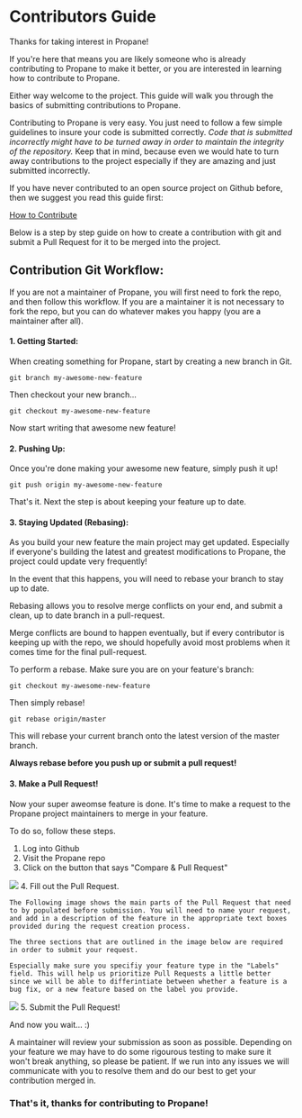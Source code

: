 # Contributors Guide

Thanks for taking interest in Propane! 

If you're here that means you are likely someone who is already contributing to Propane to make it better, or you are interested in learning how to contribute to Propane.

Either way welcome to the project. This guide will walk you through the basics of submitting contributions to Propane.

Contributing to Propane is very easy. You just need to follow a few simple guidelines to insure your code is submitted correctly. *Code that is submitted incorrectly might have to be turned away in order to maintain the integrity of the repository.* Keep that in mind, because even we would hate to turn away contributions to the project especially if they are amazing and just submitted incorrectly.

If you have never contributed to an open source project on Github before, then we suggest you read this guide first:

[How to Contribute](https://opensource.guide/how-to-contribute/)

Below is a step by step guide on how to create a contribution with git and submit a Pull Request for it to be merged into the project.

## Contribution Git Workflow:

If you are not a maintainer of Propane, you will first need to fork the repo, and then follow this workflow. If you are a maintainer it is not necessary to fork the repo, but you can do whatever makes you happy (you are a maintainer after all).


#### 1. Getting Started:

When creating something for Propane, start by creating a new branch in Git.

`git branch my-awesome-new-feature`

Then checkout your new branch...

`git checkout my-awesome-new-feature`

Now start writing that awesome new feature!

#### 2. Pushing Up:

Once you're done making your awesome new feature, simply push it up!

`git push origin my-awesome-new-feature`

That's it. Next the step is about keeping your feature up to date.

#### 3. Staying Updated (Rebasing):

As you build your new feature the main project may get updated. Especially if everyone's building the latest and greatest modifications to Propane, the project could update very frequently!

In the event that this happens, you will need to rebase your branch to stay up to date.

Rebasing allows you to resolve merge conflicts on your end, and submit a clean, up to date branch in a pull-request.

Merge conflicts are bound to happen eventually, but if every contributor is keeping up with the repo, we should hopefully avoid most problems when it comes time for the final pull-request.

To perform a rebase. Make sure you are on your feature's branch:

`git checkout my-awesome-new-feature`

Then simply rebase!

`git rebase origin/master`

This will rebase your current branch onto the latest version of the master branch.

**Always rebase before you push up or submit a pull request!**


#### 3. Make a Pull Request!

Now your super aweomse feature is done. It's time to make a request to the Propane project maintainers to merge in your feature.

To do so, follow these steps.

1. Log into Github
2. Visit the Propane repo
3. Click on the button that says "Compare & Pull Request"
<img src="https://raw.githubusercontent.com/InjectionSoftwareDevelopment/Propane/master/doc/pull-request.png"/>
4. Fill out the Pull Request.

    The Following image shows the main parts of the Pull Request that need to by populated before submission. You will need to name your request, and add in a description of the feature in the appropriate text boxes provided during the request creation process.

    The three sections that are outlined in the image below are required in order to submit your request. 
    
    Especially make sure you specifiy your feature type in the "Labels" field. This will help us prioritize Pull Requests a little better since we will be able to differintiate between whether a feature is a bug fix, or a new feature based on the label you provide.
<img src="https://raw.githubusercontent.com/InjectionSoftwareDevelopment/Propane/master/doc/pull-request-creation.png"/>
5. Submit the Pull Request!

And now you wait... :)

A maintainer will review your submission as soon as possible. Depending on your feature we may have to do some rigourous testing to make sure it won't break anything, so please be patient. If we run into any issues we will communicate with you to resolve them and do our best to get your contribution merged in.

### That's it, thanks for contributing to Propane!
